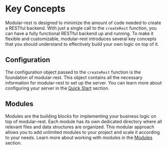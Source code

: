 # Key Concepts
Modular-rest is designed to minimize the amount of code needed to create a RESTful backend. With just a single call to the `createRest` function, you can have a fully functional RESTful backend up and running. To make it flexible and customizable, modular-rest introduces several key concepts that you should understand to effectively build your own logic on top of it.

## Configuration
The configuration object passed to the `createRest` function is the foundation of modular-rest. This object contains all the necessary information for modular-rest to set up the server. You can learn more about configuring your server in the [Quick Start](./quick-start.md) section.

## Modules
Modules are the building blocks for implementing your business logic on top of modular-rest. Each module has its own dedicated directory where all relevant files and data structures are organized. This modular approach allows you to add unlimited modules to your project and scale it according to your needs. Learn more about working with modules in the [Modules](./modules/intro.md) section.